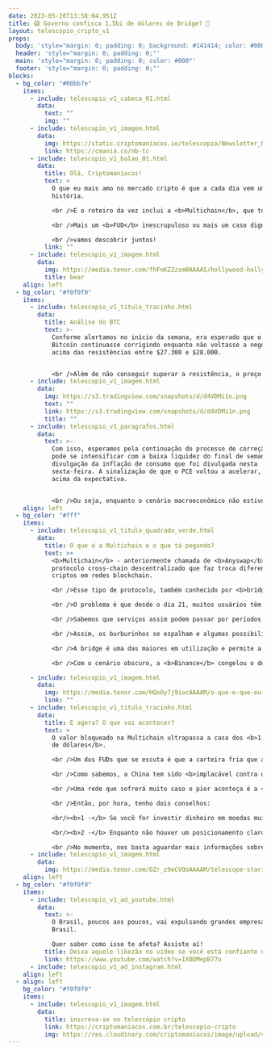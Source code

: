 ```yaml
---
date: 2023-05-26T13:58:04.951Z
title: 😱 Governo confisca 1,5bi de dólares de Bridge? 🌉
layout: telescopio_cripto_v1
props:
  body: 'style="margin: 0; padding: 0; background: #141414; color: #000"'
  header: 'style="margin: 0; padding: 0;"'
  main: 'style="margin: 0; padding: 0; color: #000"'
  footer: 'style="margin: 0; padding: 0;"'
blocks:
  - bg_color: "#00bb7e"
    items:
      - include: telescopio_v1_cabeca_01.html
        data:
          text: ""
          img: ""
      - include: telescopio_v1_imagem.html
        data:
          img: https://static.criptomaniacos.io/telescopio/Newsletter_NB.png
          link: https://cmania.co/nb-tc
      - include: telescopio_v1_balao_01.html
        data:
          title: Olá, Criptomaníacos!
          text: >
            O que eu mais amo no mercado cripto é que a cada dia vem uma nova
            história.

            <br />E o roteiro da vez inclui a <b>Multichain</b>, que tem lotado as comunidades de criptomoedas de rumores que envolvem até a polícia.

            <br />Mais um <b>FUD</b> inescrupuloso ou mais um caso digno de Hollywood?

            <br />vamos descobrir juntos!
          link: ""
      - include: telescopio_v1_imagem.html
        data:
          img: https://media.tenor.com/fhFnKZZzsm0AAAAS/hollywood-hollywood-sign.gif
          title: bear
    align: left
  - bg_color: "#f0f0f0"
    items:
      - include: telescopio_v1_titulo_tracinho.html
        data:
          title: Análise do BTC
          text: >-
            Conforme alertamos no início da semana, era esperado que o preço do
            Bitcoin continuasse corrigindo enquanto não voltasse a negociar
            acima das resistências entre $27.300 e $28.000. 


            <br />Além de não conseguir superar a resistência, o preço perdeu um importante suporte que agora se tornou a principal resistência do curto prazo na casa entre os $26.700 e $27.000, marcada no gráfico abaixo com linhas vermelhas.
      - include: telescopio_v1_imagem.html
        data:
          img: https://s3.tradingview.com/snapshots/d/d4VDMi1n.png
          text: ""
          link: https://s3.tradingview.com/snapshots/d/d4VDMi1n.png
          title: ""
      - include: telescopio_v1_paragrafos.html
        data:
          text: >-
            Com isso, esperamos pela continuação do processo de correção que
            pode se intensificar com a baixa liquidez do final de semana e com a
            divulgação da inflação de consumo que foi divulgada nesta
            sexta-feira. A sinalização de que o PCE voltou a acelerar, vindo
            acima da expectativa. 


            <br />Ou seja, enquanto o cenário macroeconômico não estiver favorável e o preço não interromper a sequência de topos e fundos descendentes no intradiário, visualizamos a continuação da correção, que pode levar o preço do Bitcoin até os suportes marcados com as linhas brancas. 
    align: left
  - bg_color: "#fff"
    items:
      - include: telescopio_v1_titulo_quadrado_verde.html
        data:
          title: O que é a Multichain e o que tá pegando?
          text: >+
            <b>Multichain</b> - anteriormente chamada de <b>Anyswap</b> - é um
            protocolo cross-chain descentralizado que faz troca diferentes
            criptos em redes blockchain.

            <br />Esse tipo de protocolo, também conhecido por <b>bridge</b>, serve como intermediário (ponte) para que os usuários troquem tokens entre blockchains de maneira segura e protegida. Ou ao menos era para ser assim na teoria.

            <br />O problema é que desde o dia 21, muitos usuários têm reclamado de que as suas transações <b>não foram confirmadas</b>. 

            <br />Sabemos que serviços assim podem passar por períodos de instabilidade. Mas o complicado é que o  único pronunciamento no twitter oficial é uma mensagem da equipe do protocolo dizendo que algumas das rotas do serviço estão indisponíveis por motivo de força maior.

            <br />Assim, os burburinhos se espalham e algumas possibilidades são levantadas para a falta de transparência: uns dizem que é manipulação interna, já outros dizem que a equipe por trás da Multichain foi <b>presa pela polícia chinesa</b>.

            <br />A bridge é uma das maiores em utilização e permite a troca de tokens entre ecossistemas como <b>Binance Chain, Avalanche, Polygon e Ethereum</b>.

            <br />Com o cenário obscuro, a <b>Binance</b> congelou o depósito de vários tokens popularmente transacionados na Multichain.

      - include: telescopio_v1_imagem.html
        data:
          img: https://media.tenor.com/HQoOy7j9iocAAAAM/o-que-e-que-eu-faco-agora-cara-rafael-portugal.gif
          link: ""
      - include: telescopio_v1_titulo_tracinho.html
        data:
          title: E agora? O que vai acontecer?
          text: >
            O valor bloqueado na Multichain ultrapassa a casa dos <b>1.5 bilhão
            de dólares</b>.

            <br />Um dos FUDs que se escuta é que a carteira fria que a equipe mantinha com esse valor está na mão da polícia chinesa. O problema é se houver algum fundo de verdade nessa notícia: aí o dimdim vai cair no colo do governo.

            <br />Como sabemos, a China tem sido <b>implacável contra o mercado cripto</b> e tem repelido tudo o que pode sobre o assunto de seu território.

            <br />Uma rede que sofrerá muito caso o pior aconteça é a <b>Fantom</b>. De acordo com a empresa de pesquisa <b>Thanefield Capital</b>, <b>35%</b> dos seus ativos da rede são emitidos pela Multichain, incluindo <b>80%</b> de seu valor de mercado total de stablecoins.

            <br />Então, por hora, tenho dois conselhos:

            <br/><b>1 -</b> Se você for investir dinheiro em moedas muito dependentes do protocolo como MULTI (token nativo da bridge)  ou FTM (token nativo da rede Fantom), tenha em mente da volatilidade que a situação pode trazer  nos preços;

            <br/><b>2 -</b> Enquanto não houver um posicionamento claro sobre o que houve e as rotas não estiverem em pleno funcionamento, não envie dinheiro para essa bridge.

            <br />No momento, nos basta aguardar mais informações sobre esse mistério! Para se manter sempre atualizado, só lembrar de ler todas as edições do <b>Telescópio</b>!
      - include: telescopio_v1_imagem.html
        data:
          img: https://media.tenor.com/DZr_z9eCVQoAAAAM/telescope-staring.gif
    align: left
  - bg_color: "#f0f0f0"
    items:
      - include: telescopio_v1_ad_youtube.html
        data:
          text: >-
            O Brasil, poucos aos poucos, vai expulsando grandes empresas do
            Brasil.

            Quer saber como isso te afeta? Assiste aí!
          title: Deixa aquele likezão no vídeo se você está confiante no BTC!
          link: https://www.youtube.com/watch?v=IX0DMepB77o
      - include: telescopio_v1_ad_instagram.html
    align: left
  - align: left
    bg_color: "#f0f0f0"
    items:
      - include: telescopio_v1_imagem.html
        data:
          title: inscreva-se no telescópio cripto
          link: https://criptomaniacos.com.br/telescopio-cripto
          img: https://res.cloudinary.com/criptomaniacos/image/upload/v1662133224/telescopio/inscreva-se-telescopio.png
---
```

